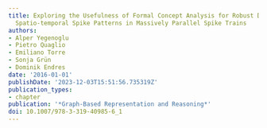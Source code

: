 ```yaml
---
title: Exploring the Usefulness of Formal Concept Analysis for Robust Detection of
  Spatio-temporal Spike Patterns in Massively Parallel Spike Trains
authors:
- Alper Yegenoglu
- Pietro Quaglio
- Emiliano Torre
- Sonja Grün
- Dominik Endres
date: '2016-01-01'
publishDate: '2023-12-03T15:51:56.735319Z'
publication_types:
- chapter
publication: '*Graph-Based Representation and Reasoning*'
doi: 10.1007/978-3-319-40985-6_1
---
```

